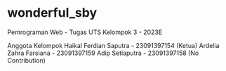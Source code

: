 # wonderful_sby
Pemrograman Web - Tugas UTS
Kelompok 3 - 2023E

Anggota Kelompok
Haikal Ferdian Saputra - 23091397154 (Ketua)
Ardelia Zahra Farsiana - 23091397159
Adip Setiaputra        - 23091397158 (No Contribution)
